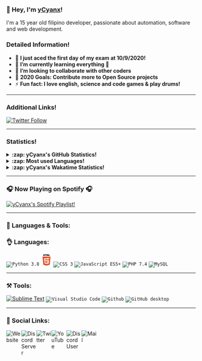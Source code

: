 ### 👋 Hey, I'm [yCyanx](https://github.com.io/yCyanx)!

I'm a 15 year old filipino developer, passionate about automation, software and web development.
### Detailed Information!
- 🔭 <strong> I just aced the first day of my exam at 10/9/2020! </strong>
- 🌱 <strong> I’m currently learning everything 🤣 </strong>
- 👯 <strong> I’m looking to collaborate with other coders </strong>
- 🥅 <strong> 2020 Goals:  Contribute more to Open Source projects </strong>
- ⚡ <strong> Fun fact: I love english, science and code games & play drums! </strong>
---

### Additional Links!
[![Twitter Follow](https://img.shields.io/twitter/follow/YcyanxL?label=Follow%20yCyanx%21&style=social)](https://twitter.com/intent/follow?original_referer=https%3A%2F%2Fgithub.com%2FcodeSTACKr&screen_name=YcyanxL)


---
### Statistics!

<details>
  <summary><strong>:zap: yCyanx's GitHub Statistics!</strong></summary>
   <a href="https://github.com/yCyanx69?tab=repositories">
  <img align="center" src="https://github-readme-stats.vercel.app/api?username=yCyanx69&theme=algolia&show_icons=true&include_all_commits=true" alt="yCyanx's Github Statistics">
</a>

</details>

<details>
  <summary><strong>:zap: Most used Languages!</strong></summary>
   <a href="https://ycyanx69.github.io/yCyanx">
  <img align="center" src="https://github-readme-stats.vercel.app/api/top-langs/?username=yCyanx69&theme=algolia&layout=compact" alt="yCyanx's Latest Languages">
</a>

</details>

<details>
  <summary><strong>:zap: yCyanx's Wakatime Statistics!</strong></summary>
   <a href="https://ycyanx69.github.io/yCyanx">
  <img align="center" src="https://github-readme-stats.vercel.app/api/wakatime?username=yCyanx" alt="yCyanx's WakaTime Statistics">
</a>

</details>



---

### 🎧 Now Playing on Spotify 🎧

[<img src="https://now-playing-codestackr.vercel.app/api/spotify-playing" alt="yCyanx's Spotify Playlist!" width="350" />](https://open.spotify.com/user/2jri0nr16kvq74rdb00vhwxca)

---

### 🚀 Languages & Tools:


### 👌 Languages:
<code><img height="30" src="https://cv.quentium.fr/img/python.png" title="Python 3.8"></code>
<code><img height="30" src="https://raw.githubusercontent.com/github/explore/80688e429a7d4ef2fca1e82350fe8e3517d3494d/topics/html/html.png" title="HTML 5"></code>
<code><img height="30" src="https://cv.quentium.fr/img/CSS.png" title="CSS 3"></code>
<code><img height="30" src="https://cv.quentium.fr/img/JS.png" title="JavaScript ES5+"></code>
<code><img height="30" src="https://cv.quentium.fr/img/PHP.png" title="PHP 7.4"></code>
<code><img height="30" src="https://cv.quentium.fr/img/SQL.png" title="MySQL"></code>

---

### ⚒️ Tools:
[<img height="35" src="https://p1.hiclipart.com/preview/945/258/372/numix-circle-for-windows-sublime-text-icon-png-icon.jpg" title="Sublime Text" />](https://open.spotify.com/user/2jri0nr16kvq74rdb00vhwxca)
<code><img height="30" src="https://cv.quentium.fr/img/visual_studio_code.png" title="Visual Studio Code"></code>
<code><img height="30" src="https://cdn.freebiesupply.com/logos/large/2x/github-icon-1-logo-png-transparent.png" title="Github"></code>
<code><img height="30" src="https://cv.quentium.fr/img/github_desktop.png" title="GitHub desktop"></code>

---

### 🔗 Social Links:

<a href="https://ycyanx69.github.io/yCyanx" title="Website">
  <img align="left" alt="Website" width="40px" src="https://quentium.fr/+img/footer/www.png" />
</a>
<a href="https://discord.gg/zGzdH4X" title="Discord Server">
  <img align="left" alt="Discord Server" width="40px" src="https://quentium.fr/+img/footer/discord.png" />
</a>
<a href="https://www.twitter.com/YcyanxL" title="Twitter">
  <img align="left" alt="Twitter" width="40px" src="https://quentium.fr/+img/footer/twitter.png" />
</a>
<a href="https://youtube.com/channel/UCldkv3RBqhciOtfWnuufkgg" title="YouTube">
  <img align="left" alt="YouTube" width="40px" src="https://quentium.fr/+img/footer/youtube.png" />
</a>
<a href="https://www.paypal.me/QuentiumYT/1" title="Discord User">
  <img align="left" alt="Discord User" width="40px" src="https://quentium.fr/+img/footer/discord.png" />
</a>
<a href="mailto:yCyanx69@gmail.com?subject=[GitHub]%20Contact%20for%20..." title="Mail">
  <img align="left" alt="Mail" width="40px" src="https://quentium.fr/+img/footer/mail.png" />
</a>



